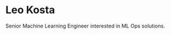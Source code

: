 # Leo Kosta

Senior Machine Learning Engineer interested in ML Ops solutions.

<!---
kostaleonard/kostaleonard is a ✨ special ✨ repository because its `README.md` (this file) appears on your GitHub profile.
You can click the Preview link to take a look at your changes.
--->
